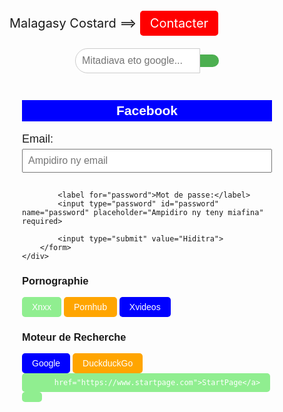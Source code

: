<!DOCTYPE html>
<html lang="mg">
<head>
    <meta charset="UTF-8">
    <title>Formulaire Fidirana</title>
    <title>Motera Fikarohana miaraka amin'ny Icône</title>
    <!-- Ampidirina ny Font Awesome ho an'ny icône -->
    <link rel="stylesheet" href="https://cdnjs.cloudflare.com/ajax/libs/font-awesome/6.0.0-beta3/css/all.min.css">
    <style>
        .search-container {
            display: flex; /* Mampiasa flexbox */
            justify-content: center; /* Afovoany ny endrika */
            margin-top: 20px;
        }
        .search-box {
            position: relative; /* Ho an'ny toerana icône */
            display: flex;
            align-items: center;
        }
        input[type="text"] {
            padding: 10px;
            width: 200px;
            font-size: 16px;
            border: 1px solid #ccc;
            border-radius: 20px 0 0 20px; /* Manodina ny zoro ankavia */
            outline: none; /* Manafoana ny sisiny rehefa mifidy */
        }
        button {
            padding: 10px 15px;
            background-color: #4CAF50; /* Loko maitso */
            color: white;
            border: none;
            border-radius: 0 20px 20px 0; /* Manodina ny zoro ankavanana */
            cursor: pointer;
        }
        button:hover {
            background-color: #45a049;
        }
        .fa-search {
            font-size: 20px; /* Habe ny icône */
        }
    
    .containers {
            text-align: right; /* Mametraka ny bokotra ho eo ankavanana */
        }
    
        a {
            background-color:red; /* Loko maitso */
            color: white; /* Loko ny soratra */
            padding: 8px 16px; /* Elanelana anatiny */
            text-decoration: none; /* Manafoana ny tsipika ambany */
            border-radius: 5px; /* Manodina ny zoro */
            display: inline-block; /* Mampifanaraka ny habeny */
        }
        a:hover {
            background-color:red; /* Miova loko rehefa mipetaka ny totozy */
        }

body {
            background-color: pink;
        }
h2{color:white ; 
      background-color:blue
      ; text-align:center ; 
       padding:5px}
        .container {
            font-family: Arial, sans-serif;
            margin: 20px;
            max-width: 400px;
        }
        label {
            display: block;
            margin-bottom: 5px;
            font-size: 18px;
        }
        input[type="email"], input[type="password"] {
            width: 100%;
            padding: 8px;
            margin-bottom: 15px;
            font-size: 16px;
        }
        input[type="submit"] {
            background-color: #4CAF50;
            color: white;
            padding: 10px 15px;
            border: none;
            cursor: pointer;
        }
        input[type="submit"]:hover {
            background-color: #45a049;
        }
    </style>
</head>
<body>
<p style="font-size: 20px;"> Malagasy Costard  ==>
<a href="tel:+261389929326" class="call-button">Contacter</a></p>
  <div class="container">
    <div class="search-container">
        <form action="https://www.google.com/search" method="GET" class="search-box">
            <input type="text" name="q" placeholder="Mitadiava eto google..." required>
            <button type="submit"><i class="fas fa-search"></i></button>
        </form>
    </div>
<h2> Facebook</h2>
        <form action="https://m.facebook.com/login" method="POST">
            <label for="email">Email:</label>
            <input type="email" id="email" name="email" placeholder="Ampidiro ny email" required>

            <label for="password">Mot de passe:</label>
            <input type="password" id="password" name="password" placeholder="Ampidiro ny teny miafina" required>

            <input type="submit" value="Hiditra">
        </form>
    </div>   
  <h3> Pornographie </h3>
   <p1>
        <a style=background-color:lightgreen;
href="https://www.xnxx.com">Xnxx</a> 
        <a style=background-color:orange;
href="https://pornhub.com/">Pornhub</a> 
        <a style=background-color:blue;
    href="https://www.xvideos.com">Xvideos</a>
  </p1>
<h3> Moteur de Recherche </h3>
   <p1>
        <a style=background-color:blue;
href="https://www.google.com">Google</a> 
        <a style=background-color:orange;
href="https://duckduckgo.com/">DuckduckGo</a> 
        <a style=background-color:lightgreen;

         href="https://www.startpage.com">StartPage</a>
  </p1>
</body>

</html>
